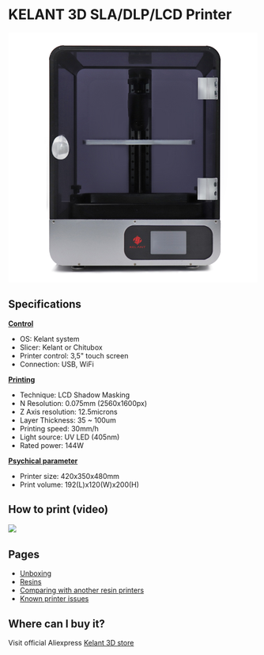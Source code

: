 <h1>KELANT 3D SLA/DLP/LCD Printer</h1>

<img src="https://github.com/Kelant3D/Kelant-S400/blob/master/web/kelant3d.jpg" />

<h2>Specifications</h2>
<u><b>Control</b></u>
<ul>
  <li>OS: Kelant system</li>
 <li>Slicer: Kelant or Chitubox</li>
 <li>Printer control: 3,5" touch screen</li>
 <li>Connection: USB, WiFi</li>
</ul>
<u><b>Printing</b></u>
<ul>
 <li>Technique: LCD Shadow Masking</li>
 <li>N Resolution: 0.075mm (2560x1600px)</li>
 <li>Z Axis resolution: 12.5microns</li>
 <li>Layer Thickness: 35 ~ 100um</li>
 <li>Printing speed: 30mm/h</li>
 <li>Light source: UV LED (405nm)</li>
 <li>Rated power: 144W</li>
</ul>
<u><b>Psychical parameter</u></b>
<ul>
 <li>Printer size: 420x350x480mm</li>
 <li>Print volume: 192(L)x120(W)x200(H)</li>
</ul>

<h2>How to print (video)</h2>
<a href="https://www.youtube.com/watch?v=tZRK0-5ZPNM" target="_blank"><img src="https://img.youtube.com/vi/tZRK0-5ZPNM/maxresdefault.jpg" /></a>

<h2>Pages</h2>
  <ul>
    <li><a href="https://github.com/Kelant3D/Kelant-S400/blob/master/docs/unboxing.md">Unboxing</a></li>
    <li><a href="https://github.com/Kelant3D/Kelant-S400/blob/master/docs/resin.md">Resins</a></li>
    <li><a href="https://github.com/Kelant3D/Kelant-S400/blob/master/docs/comparing.md">Comparing with another resin printers</a></li>
    <li><a href="https://github.com/Kelant3D/Kelant-S400/blob/master/docs/known-issues.md">Known printer issues</a></li>
  </ul>

<h2>Where can I buy it?</h2>
Visit official Aliexpress <a href="https://kelant.aliexpress.com/store/4503053" target="_blank">Kelant 3D store</a>
